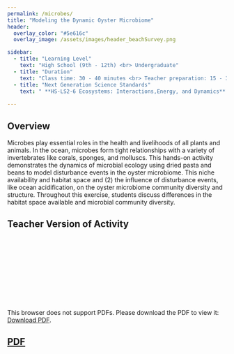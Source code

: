 ```yaml
---
permalink: /microbes/
title: "Modeling the Dynamic Oyster Microbiome"
header:
  overlay_color: "#5e616c"
  overlay_image: /assets/images/header_beachSurvey.png

sidebar:
  - title: "Learning Level"
    text: "High School (9th - 12th) <br> Undergraduate"
  - title: "Duration"
    text: "Class time: 30 - 40 minutes <br> Teacher preparation: 15 - 30 minutes"
  - title: "Next Generation Science Standards"
    text: " **HS-LS2-6 Ecosystems: Interactions,Energy, and Dynamics** Evaluate the claims, evidence, and reasoning that the complex interactions in ecosystems maintain relatively consistent numbers and types of organisms in stable conditions, but changing conditions may result in a new ecosystem."
    
---
```


## Overview 

Microbes play essential roles in the health and livelihoods of all plants and animals. In the ocean, microbes form tight relationships with a variety of invertebrates like corals, sponges, and molluscs. This hands-on activity demonstrates the dynamics of microbial ecology using dried pasta and beans to model disturbance events in the oyster microbiome. This niche availability and habitat space and (2) the influence of disturbance events, like ocean acidification, on the oyster microbiome community diversity and structure. Throughout this exercise, students discuss differences in the habitat space available and microbial community diversity.
 
## Teacher Version of Activity

<object data="https://github.com/EvolutionWorkshop/EvolutionWorkshop.github.io/blob/master/assets/activityPDF/microbeActivity.pdf" type="application/pdf" width="700px" height="700px">
    <embed src="https://github.com/EvolutionWorkshop/EvolutionWorkshop.github.io/blob/master/assets/activityPDF/microbeActivity.pdf">
        <p>This browser does not support PDFs. Please download the PDF to view it: <a href="https://github.com/EvolutionWorkshop/EvolutionWorkshop.github.io/blob/master/assets/activityPDF/microbeActivity.pdf">Download PDF</a>.</p>
</object>

## [PDF](https://github.com/EvolutionWorkshop/EvolutionWorkshop.github.io/blob/master/assets/activityPDF/nonGeneticInheritanceActivity.pdf)


